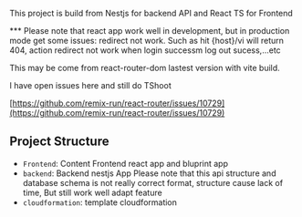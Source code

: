 This project is build from Nestjs for backend API and React TS for Frontend

\*\*\* Please note that react app work well in development, but in production mode get some issues: redirect not work. Such as hit {host}/vi will return 404, action redirect not work when login successm log out sucess,...etc

This may be come from react-router-dom lastest version with vite build.

I have open issues here and still do TShoot

[https://github.com/remix-run/react-router/issues/10729](https://github.com/remix-run/react-router/issues/10729)

## Project Structure

- `Frontend`: Content Frontend react app and bluprint app
- `backend`: Backend nestjs App
  Please note that this api structure and database schema is not really correct format, structure cause lack of time, But still work well adapt feature
- `cloudformation`: template cloudformation
